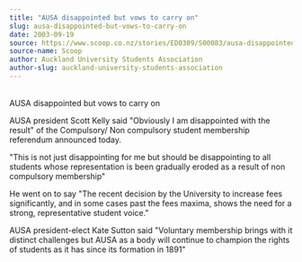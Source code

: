 ```yaml
---
title: "AUSA disappointed but vows to carry on"
slug: ausa-disappointed-but-vows-to-carry-on
date: 2003-09-19
source: https://www.scoop.co.nz/stories/ED0309/S00083/ausa-disappointed-but-vows-to-carry-on.htm
source-name: Scoop
author: Auckland University Students Association
author-slug: auckland-university-students-association
---
```


<p><br>AUSA disappointed but vows to carry on</p>

<p>AUSA president
Scott Kelly said "Obviously I am disappointed with the 
result" of the Compulsory/ Non compulsory student membership
referendum  announced today.<p>

<p>"This is not just
disappointing for me but should be  disappointing to all
students whose representation is been gradually eroded  as a
result of non compulsory membership"</p>

<p>He went on to say
"The recent decision by the University to increase fees 
significantly, and in some cases past the fees maxima, shows
the need for a  strong, representative student
voice."</p>

<p>AUSA president-elect Kate Sutton said "Voluntary
membership brings with it  distinct challenges but AUSA as a
body will continue to champion the rights  of students as it
has since its formation in 1891" 
<br><p>